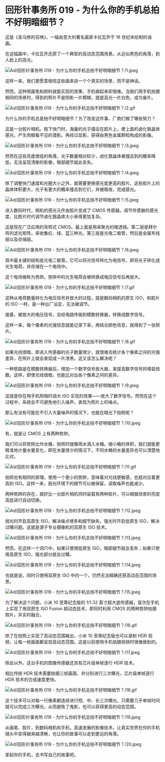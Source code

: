 # 回形针事务所 019 - 为什么你的手机总拍不好明暗细节？

这是《圣马修的召唤》，一幅由意大利著名画家卡拉瓦乔于 16 世纪末绘制的油画。

在这幅画中，卡拉瓦乔还原了一个典型的高动态范围场景。从近似黑色的角落，到人脸上的高光。

![Ad/回形针事务所 019 - 为什么你的手机总拍不好明暗细节？/1.jpeg](https://cdn.jsdelivr.net/gh/qiaoshouzi/static/image/Ad/回形针事务所%20019%20-%20为什么你的手机总拍不好明暗细节？/1.jpeg)

这样一来，我们更愿意相信这些画来自一个个真实的场景，而不是神话。

然而，这种用画笔和颜料就能实现的效果，手机做起来却很难。当我们用手机拍摄相同的场景时，得到的照片不是阴影一片模糊，就是高光一片白色，成为废片。

![Ad/回形针事务所 019 - 为什么你的手机总拍不好明暗细节？/2.gif](https://cdn.jsdelivr.net/gh/qiaoshouzi/static/image/Ad/回形针事务所%20019%20-%20为什么你的手机总拍不好明暗细节？/2.gif)

为什么你的手机总是拍不好明暗细节？为了改变这件事，厂商们做了哪些努力？

这是一台胶片相机。按下快门时，海量的光子撞击在胶片上，使上面的卤化银晶体感光，产生肉眼看不见的潜影。再经过显影，获得由黑色金属颗粒构成的影像。

![Ad/回形针事务所 019 - 为什么你的手机总拍不好明暗细节？/3.jpeg](https://cdn.jsdelivr.net/gh/qiaoshouzi/static/image/Ad/回形针事务所%20019%20-%20为什么你的手机总拍不好明暗细节？/3.jpeg)

然而在这些亮度很低的角落，光子数量相对较少，卤化银晶体被撞击到的概率降低，无法呈现清晰的影像，暗部细节就此丢失。

![Ad/回形针事务所 019 - 为什么你的手机总拍不好明暗细节？/4.jpeg](https://cdn.jsdelivr.net/gh/qiaoshouzi/static/image/Ad/回形针事务所%20019%20-%20为什么你的手机总拍不好明暗细节？/4.jpeg)

除了调整快门速度和光圈大小之外，就需要更换感光度更高的胶片。这些胶片上的晶体体积更大，光子有更大的概率撞击到它们，并被吸收，完成感光。

![Ad/回形针事务所 019 - 为什么你的手机总拍不好明暗细节？/5.jpeg](https://cdn.jsdelivr.net/gh/qiaoshouzi/static/image/Ad/回形针事务所%20019%20-%20为什么你的手机总拍不好明暗细节？/5.jpeg)

进入数码时代，相机的感光元件由胶片变成了 CMOS 传感器。调节传感器的感光度，比胶片时代调节卤化银晶体大小来得更加复杂。

这是现在广泛应用的背照式 CMOS。最上面是用来聚光的微透镜。第二层是拜尔阵列滤光矩阵，来收集红、绿、蓝三种光。第三层是光电二极管，然后是金属布线层以及存储层。

![Ad/回形针事务所 019 - 为什么你的手机总拍不好明暗细节？/6.jpeg](https://cdn.jsdelivr.net/gh/qiaoshouzi/static/image/Ad/回形针事务所%20019%20-%20为什么你的手机总拍不好明暗细节？/6.jpeg)

其中最关键的结构是光电二极管。它可以将光信号转化为电信号，即将光子转化成光生电荷，并存储在一个电场中。

这个电场被称为势阱。势阱中的光生电荷会被转换成电压信号后再放大。

![Ad/回形针事务所 019 - 为什么你的手机总拍不好明暗细节？/7.gif](https://cdn.jsdelivr.net/gh/qiaoshouzi/static/image/Ad/回形针事务所%20019%20-%20为什么你的手机总拍不好明暗细节？/7.gif)

这种从电荷数量转化为电压信号并放大的过程，就是数码相机的原生 ISO，和胶片的 ISO 一样，是一种出厂设定，无法被调节。

接着，被放大的电压信号，会经电路传输到模数转换器，转换成数字信号。

这样一来，每个像素的光强信息就能记录下来，再结合颜色信息，就得到了一张照片。

![Ad/回形针事务所 019 - 为什么你的手机总拍不好明暗细节？/8.gif](https://cdn.jsdelivr.net/gh/qiaoshouzi/static/image/Ad/回形针事务所%20019%20-%20为什么你的手机总拍不好明暗细节？/8.gif)

如果光线很暗，即进入传感器的光子数量很少，就很难去统计各个像素之间的光强差异，在照片上就会表现成一片漆黑。这又该怎么解决呢？

一种思路是在模数转换器后，增加一个数字信号放大器，来提高数字信号的增益倍数。这样，即使光线很暗，也能比对出各个像素之间的差异。

![Ad/回形针事务所 019 - 为什么你的手机总拍不好明暗细节？/9.jpeg](https://cdn.jsdelivr.net/gh/qiaoshouzi/static/image/Ad/回形针事务所%20019%20-%20为什么你的手机总拍不好明暗细节？/9.jpeg)

这就是你在用手机照相时调大 ISO 实现的效果——放大了数字信号。然而在这个过程中，系统会不可避免地引入噪声，表现为照片上的噪点。

那么有没有可能在不引入大量噪声的情况下，也能在暗光下拍照呢？

![Ad/回形针事务所 019 - 为什么你的手机总拍不好明暗细节？/10.jpeg](https://cdn.jsdelivr.net/gh/qiaoshouzi/static/image/Ad/回形针事务所%20019%20-%20为什么你的手机总拍不好明暗细节？/10.jpeg)

有，就是让 CMOS 上有两种势阱。

我们可以将势阱比作水桶，拍照时就像雨水滴入水桶。缩小桶的体积，我们就能更精准地计量水量变化，即在水量很少的情况下，不同水桶的水量差异也可以清楚地比对。

![Ad/回形针事务所 019 - 为什么你的手机总拍不好明暗细节？/11.gif](https://cdn.jsdelivr.net/gh/qiaoshouzi/static/image/Ad/回形针事务所%20019%20-%20为什么你的手机总拍不好明暗细节？/11.gif)

拍照也有相同的原理。使用一个更小的势阱，意味着对光线更敏感，也就对应着更高的 ISO。这样一来，弱光环境下的细节可以被保留，读取噪声也能减少。

两种势阱的存在，就好比一台胶片相机同时装载有两种胶片，可以根据场景的亮度高低进行自动切换。

![Ad/回形针事务所 019 - 为什么你的手机总拍不好明暗细节？/12.jpeg](https://cdn.jsdelivr.net/gh/qiaoshouzi/static/image/Ad/回形针事务所%20019%20-%20为什么你的手机总拍不好明暗细节？/12.jpeg)

弱光时开启高原生 ISO，解决噪点增多和细节缺失。强光时开启低原生 ISO，解决过曝问题。这就是源于专业摄像机的双原生 ISO 技术。

![Ad/回形针事务所 019 - 为什么你的手机总拍不好明暗细节？/13.jpeg](https://cdn.jsdelivr.net/gh/qiaoshouzi/static/image/Ad/回形针事务所%20019%20-%20为什么你的手机总拍不好明暗细节？/13.jpeg)

然而，在这样一个洞穴中，如果只使用低原生 ISO，暗部细节就会丢失；如果只使用高原生 ISO，强光部分就会过曝。

![Ad/回形针事务所 019 - 为什么你的手机总拍不好明暗细节？/14.jpeg](https://cdn.jsdelivr.net/gh/qiaoshouzi/static/image/Ad/回形针事务所%20019%20-%20为什么你的手机总拍不好明暗细节？/14.jpeg)

也就是说，同时只使用双原生 ISO 中的一个，仍然无法精确还原高动态范围的场景。

![Ad/回形针事务所 019 - 为什么你的手机总拍不好明暗细节？/15.jpeg](https://cdn.jsdelivr.net/gh/qiaoshouzi/static/image/Ad/回形针事务所%20019%20-%20为什么你的手机总拍不好明暗细节？/15.jpeg)

为了解决这个问题，小米 10 至尊纪念版的 1/1.32 英寸超大底传感器，首次在手机上实现了用双原生 ISO Fusion 超动态技术，即同时利用 CMOS 的两种势阱拍摄照片，并实时融合。

![Ad/回形针事务所 019 - 为什么你的手机总拍不好明暗细节？/16.gif](https://cdn.jsdelivr.net/gh/qiaoshouzi/static/image/Ad/回形针事务所%20019%20-%20为什么你的手机总拍不好明暗细节？/16.gif)

除了在拍照上实现了高动态范围输出，小米 10 至尊纪念版也可以录制 HDR 视频，让每一帧画面都呈现高动态范围。这是以前使用手机拍摄视频时很难做到的。

![Ad/回形针事务所 019 - 为什么你的手机总拍不好明暗细节？/17.jpeg](https://cdn.jsdelivr.net/gh/qiaoshouzi/static/image/Ad/回形针事务所%20019%20-%20为什么你的手机总拍不好明暗细节？/17.jpeg)

除此以外，这台手机的图像传感器还具有芯片级单帧逐行 HDR 技术。

相比传统 HDR 技术需要拍摄三帧画面、并分别进行三次曝光，芯片级单帧逐行 HDR 技术的合成速度更快。

![Ad/回形针事务所 019 - 为什么你的手机总拍不好明暗细节？/18.gif](https://cdn.jsdelivr.net/gh/qiaoshouzi/static/image/Ad/回形针事务所%20019%20-%20为什么你的手机总拍不好明暗细节？/18.gif)

这个技术可以对每一行像素都连续进行短、中、长三次曝光，只需要几乎单帧时间就可以完成三次曝光。从而避免了鬼影，也可以获得更高的动态范围。

![Ad/回形针事务所 019 - 为什么你的手机总拍不好明暗细节？/19.jpeg](https://cdn.jsdelivr.net/gh/qiaoshouzi/static/image/Ad/回形针事务所%20019%20-%20为什么你的手机总拍不好明暗细节？/19.jpeg)

从画笔、胶片，到数码相机和手机，高速发展的影像技术，让真实世界在你的手机镜头中变得越来越清晰，也让你的故事可以走到更远的角落。

![Ad/回形针事务所 019 - 为什么你的手机总拍不好明暗细节？/20.jpeg](https://cdn.jsdelivr.net/gh/qiaoshouzi/static/image/Ad/回形针事务所%20019%20-%20为什么你的手机总拍不好明暗细节？/20.jpeg)

拿起你的手机，去书写自己的故事吧。

